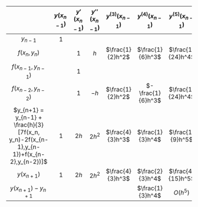 |                                                                                        | $y(x_{n-1})$ | $y'(x_{n-1})$ | $y''(x_{n-1})$ | $y^{(3)}(x_{n-1})$ | $y^{(4)}(x_{n-1})$ | $y^{(5)}(x_{n-1})$ |
|:--------------------------------------------------------------------------------------:|:------------:|:-------------:|:--------------:|:------------------:|:------------------:|:------------------:|
|                                        $y_{n-1}$                                       |      $1$     |               |                |                    |                    |                    |
|                                      $f(x_n, y_n)$                                     |              |      $1$      |       $h$      |  $\frac{1}{2}h^2$  |  $\frac{1}{6}h^3$  |  $\frac{1}{24}h^4$ |
|                                  $f(x_{n-1}, y_{n-1})$                                 |              |      $1$      |                |                    |                    |                    |
|                                  $f(x_{n-2}, y_{n-2})$                                 |              |      $1$      |      $-h$      |  $\frac{1}{2}h^2$  |  $-\frac{1}{6}h^3$ |  $\frac{1}{24}h^4$ |
| $y_{n+1} = y_{n-1} + \frac{h}{3}[7f(x_n, y_n)-2f(x_{n-1},y_{n-1})+f(x_{n-2},y_{n-2})]$ |      $1$     |      $2h$     |     $2h^2$     |  $\frac{4}{3}h^3$  |  $\frac{1}{3}h^4$  |  $\frac{1}{9}h^5$  |
|                                      $y(x_{n+1})$                                      |      $1$     |      $2h$     |     $2h^2$     |  $\frac{4}{3}h^3$  |  $\frac{2}{3}h^4$  |  $\frac{4}{15}h^5$ |
|                                 $y(x_{n+1}) - y_{n+1}$                                 |              |               |                |                    |  $\frac{1}{3}h^4$  |      $O(h^5)$      |

